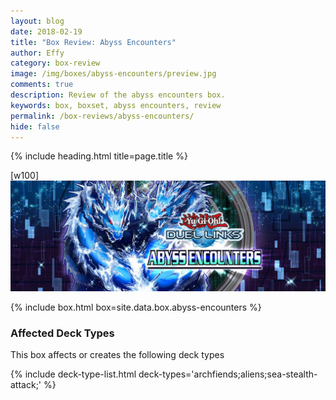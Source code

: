 ```yaml
---
layout: blog
date: 2018-02-19
title: "Box Review: Abyss Encounters"
author: Effy
category: box-review
image: /img/boxes/abyss-encounters/preview.jpg
comments: true
description: Review of the abyss encounters box.
keywords: box, boxset, abyss encounters, review
permalink: /box-reviews/abyss-encounters/
hide: false
---
```


{% include heading.html title=page.title %}

[w100]
![](/img/boxes/abyss-encounters/banner.jpg)

{% include box.html box=site.data.box.abyss-encounters %}

<!--
### Video Review by Dkayed

{% include youtube-video.html url='https://www.youtube.com/watch?v=tEFpdXv4PD4' %}
-->

### Affected Deck Types
This box affects or creates the following deck types

{% include deck-type-list.html deck-types='archfiends;aliens;sea-stealth-attack;' %} 